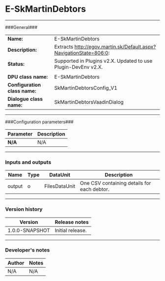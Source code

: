 # E-SkMartinDebtors #
----------

###General###

|                              |                                                                             |
|------------------------------|-----------------------------------------------------------------------------|
|**Name:**                     |E-SkMartinDebtors                                                               |
|**Description:**              |Extracts http://egov.martin.sk/Default.aspx?NavigationState=806:0: |
|**Status:**                   |Supported in Plugins v2.X. Updated to use Plugin-DevEnv v2.X.       |
|                              |                                                                             |
|**DPU class name:**           |E-SkMartinDebtors                                                                | 
|**Configuration class name:** |SkMartinDebtorsConfig_V1                             |
|**Dialogue class name:**      |SkMartinDebtorsVaadinDialog                      |

***

###Configuration parameters###

|Parameter                                       |Description                                                              |                                                        
|------------------------------------------------|-------------------------------------------------------------------------|
|**N/A**                                         |N/A                |

***

### Inputs and outputs ###

|Name         |Type           |DataUnit     |Description             |
|-------------|---------------|-------------|------------------------|
|output    |o              |FilesDataUnit  |One CSV containing details for each debtor. |

***

### Version history ###

|Version          |Release notes               |
|-----------------|----------------------------|
|1.0.0-SNAPSHOT            |Initial release.|                            


***

### Developer's notes ###

|Author           |Notes                           |
|-----------------|--------------------------------|
|N/A              |N/A                             | 
